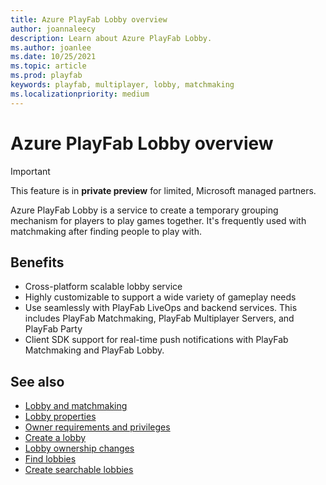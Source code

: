 ```yaml
---
title: Azure PlayFab Lobby overview
author: joannaleecy
description: Learn about Azure PlayFab Lobby.
ms.author: joanlee
ms.date: 10/25/2021
ms.topic: article
ms.prod: playfab
keywords: playfab, multiplayer, lobby, matchmaking
ms.localizationpriority: medium
---
```


# Azure PlayFab Lobby overview

> [!IMPORTANT]
> This feature is in **private preview** for limited, Microsoft managed partners.

Azure PlayFab Lobby is a service to create a temporary grouping mechanism for players to play games together. It's frequently used with matchmaking after finding people to play with.

## Benefits

* Cross-platform scalable lobby service
* Highly customizable to support a wide variety of gameplay needs
* Use seamlessly with PlayFab LiveOps and backend services. This includes PlayFab Matchmaking, PlayFab Multiplayer Servers, and PlayFab Party
* Client SDK support for real-time push notifications with PlayFab Matchmaking and PlayFab Lobby.

## See also

* [Lobby and matchmaking](lobby-and-matchmaking.md)
* [Lobby properties](lobby-properties.md)
* [Owner requirements and privileges](owner-requirements-and-privileges.md)
* [Create a lobby](create-a-lobby.md)
* [Lobby ownership changes](ownership-changes.md)
* [Find lobbies](find-lobbies.md)
* [Create searchable lobbies](define-search-keywords.md)

